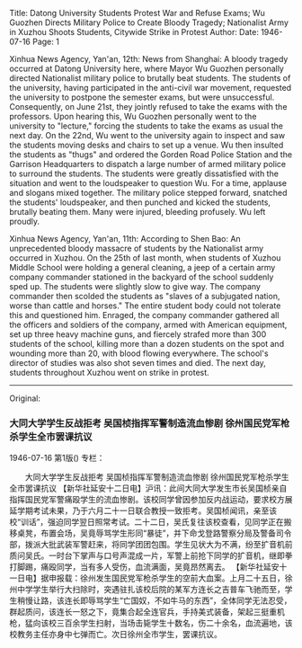 Title: Datong University Students Protest War and Refuse Exams; Wu Guozhen Directs Military Police to Create Bloody Tragedy; Nationalist Army in Xuzhou Shoots Students, Citywide Strike in Protest
Author:
Date: 1946-07-16
Page: 1

Xinhua News Agency, Yan'an, 12th: News from Shanghai: A bloody tragedy occurred at Datong University here, where Mayor Wu Guozhen personally directed Nationalist military police to brutally beat students. The students of the university, having participated in the anti-civil war movement, requested the university to postpone the semester exams, but were unsuccessful. Consequently, on June 21st, they jointly refused to take the exams with the professors. Upon hearing this, Wu Guozhen personally went to the university to "lecture," forcing the students to take the exams as usual the next day. On the 22nd, Wu went to the university again to inspect and saw the students moving desks and chairs to set up a venue. Wu then insulted the students as "thugs" and ordered the Gorden Road Police Station and the Garrison Headquarters to dispatch a large number of armed military police to surround the students. The students were greatly dissatisfied with the situation and went to the loudspeaker to question Wu. For a time, applause and slogans mixed together. The military police stepped forward, snatched the students' loudspeaker, and then punched and kicked the students, brutally beating them. Many were injured, bleeding profusely. Wu left proudly.

Xinhua News Agency, Yan'an, 11th: According to Shen Bao: An unprecedented bloody massacre of students by the Nationalist army occurred in Xuzhou. On the 25th of last month, when students of Xuzhou Middle School were holding a general cleaning, a jeep of a certain army company commander stationed in the backyard of the school suddenly sped up. The students were slightly slow to give way. The company commander then scolded the students as "slaves of a subjugated nation, worse than cattle and horses." The entire student body could not tolerate this and questioned him. Enraged, the company commander gathered all the officers and soldiers of the company, armed with American equipment, set up three heavy machine guns, and fiercely strafed more than 300 students of the school, killing more than a dozen students on the spot and wounding more than 20, with blood flowing everywhere. The school's director of studies was also shot seven times and died. The next day, students throughout Xuzhou went on strike in protest.



<hr /> 

Original: 


### 大同大学学生反战拒考  吴国桢指挥军警制造流血惨剧  徐州国民党军枪杀学生全市罢课抗议

1946-07-16
第1版()
专栏：

　　大同大学学生反战拒考
    吴国桢指挥军警制造流血惨剧
    徐州国民党军枪杀学生全市罢课抗议
    【新华社延安十二日电】沪讯：此间大同大学发生市长吴国桢亲自指挥国民党军警痛殴学生的流血惨剧。该校同学曾因参加反内战运动，要求校方展延学期考试未果，乃于六月二十一日联合教授一致拒考。吴国桢闻讯，亲至该校“训话”，强迫同学翌日照常考试。二十二日，吴氏复往该校查看，见同学正在搬移桌凳，布置会场，吴竟辱骂学生形同“暴徒”，并下命戈登路警察分局及警备司令部，拨派大批武装军警赶来，将同学团团包围。学生见状大为不满，纷至扩音机前质问吴氏。一时台下掌声与口号声混成一片，军警上前抢下同学的扩音机，继即拳打脚踢，痛殴同学，当有多人受伤，血流满面，吴竟昂然离去。
    【新华社延安十一日电】据申报载：徐州发生国民党军枪杀学生的空前大血案。上月二十五日，徐州中学学生举行大扫除时，突遇驻扎该校后院的某军方连长之吉普车飞驰而至，学生稍慢让路，该连长即辱骂学生“亡国奴，不如牛马的东西”，全体同学无法忍受，群起质问，该连长一怒之下，竟集合起全连官兵，手持美式装备，架起三挺重机枪，猛向该校三百余学生扫射，当场击毙学生十数名，伤二十余名，血流遍地，该校教务主任亦身中七弹而亡。次日徐州全市学生，罢课抗议。
